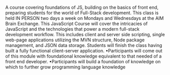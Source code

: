A course covering foundations of JS, building on the basics of front end, preparing students for the world of Full-Stack development.
This class is held IN PERSON two days a week on Mondays and Wednesdays at the AIM Brain Exchange. 
This JavaScript Course will cover the intricacies of JavaScript and the technologies that power a modern full-stack development workflow. 
This includes client and server side scripting, single web-page applications utilizing the MVN structure, Node package management, and JSON data storage. 
Students will finish the class having built a fully functional client-server application. 
•Participants will come out of this module with foundational knowledge equivalent to that needed of a front end developer. 
•Participants will build a foundation of knowledge on which to further grow programming language knowledge
